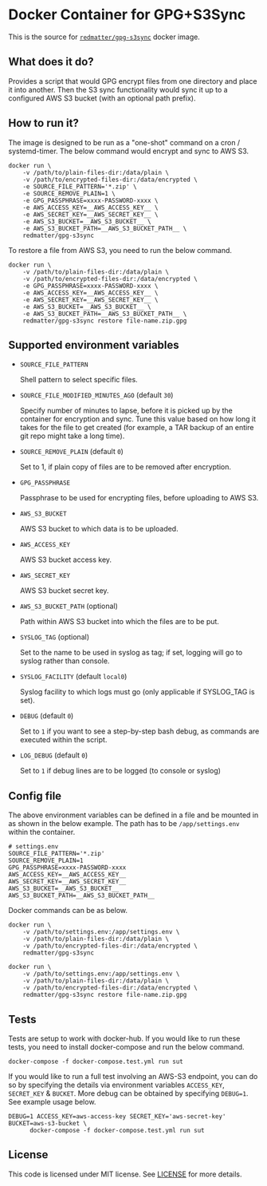 # Docker Container for GPG+S3Sync

This is the source for [`redmatter/gpg-s3sync`](https://hub.docker.com/r/redmatter/gpg-s3sync) docker image.

## What does it do?

Provides a script that would GPG encrypt files from one directory and place it into another. Then the S3 sync
functionality would sync it up to a configured AWS S3 bucket (with an optional path prefix).

## How to run it?

The image is designed to be run as a "one-shot" command on a cron / systemd-timer. The below command would encrypt and
sync to AWS S3.

    docker run \
        -v /path/to/plain-files-dir:/data/plain \
        -v /path/to/encrypted-files-dir:/data/encrypted \
        -e SOURCE_FILE_PATTERN='*.zip' \
        -e SOURCE_REMOVE_PLAIN=1 \
        -e GPG_PASSPHRASE=xxxx-PASSWORD-xxxx \
        -e AWS_ACCESS_KEY=__AWS_ACCESS_KEY__ \
        -e AWS_SECRET_KEY=__AWS_SECRET_KEY__ \
        -e AWS_S3_BUCKET=__AWS_S3_BUCKET__ \
        -e AWS_S3_BUCKET_PATH=__AWS_S3_BUCKET_PATH__ \
        redmatter/gpg-s3sync

To restore a file from AWS S3, you need to run the below command.

    docker run \
        -v /path/to/plain-files-dir:/data/plain \
        -v /path/to/encrypted-files-dir:/data/encrypted \
        -e GPG_PASSPHRASE=xxxx-PASSWORD-xxxx \
        -e AWS_ACCESS_KEY=__AWS_ACCESS_KEY__ \
        -e AWS_SECRET_KEY=__AWS_SECRET_KEY__ \
        -e AWS_S3_BUCKET=__AWS_S3_BUCKET__ \
        -e AWS_S3_BUCKET_PATH=__AWS_S3_BUCKET_PATH__ \
        redmatter/gpg-s3sync restore file-name.zip.gpg

## Supported environment variables

* `SOURCE_FILE_PATTERN`

  Shell pattern to select specific files.

* `SOURCE_FILE_MODIFIED_MINUTES_AGO` (default `30`)

  Specify number of minutes to lapse, before it is picked up by the container for encryption and sync. Tune this value
  based on how long it takes for the file to get created (for example, a TAR backup of an entire git repo might take a
  long time).

* `SOURCE_REMOVE_PLAIN` (default `0`)

  Set to 1, if plain copy of files are to be removed after encryption.

* `GPG_PASSPHRASE`

  Passphrase to be used for encrypting files, before uploading to AWS S3.

* `AWS_S3_BUCKET`

  AWS S3 bucket to which data is to be uploaded.

* `AWS_ACCESS_KEY`

  AWS S3 bucket access key.

* `AWS_SECRET_KEY`

  AWS S3 bucket secret key.

* `AWS_S3_BUCKET_PATH` (optional)

  Path within AWS S3 bucket into which the files are to be put.

* `SYSLOG_TAG` (optional)

  Set to the name to be used in syslog as tag; if set, logging will go to syslog rather than console.

* `SYSLOG_FACILITY` (default `local0`)

  Syslog facility to which logs must go (only applicable if SYSLOG_TAG is set).

* `DEBUG` (default `0`)

  Set to `1` if you want to see a step-by-step bash debug, as commands are executed within the script.

* `LOG_DEBUG` (default `0`)

  Set to `1` if debug lines are to be logged (to console or syslog)

## Config file

The above environment variables can be defined in a file and be mounted in as shown in the below example. The path has
to be `/app/settings.env` within the container.

    # settings.env
    SOURCE_FILE_PATTERN='*.zip'
    SOURCE_REMOVE_PLAIN=1
    GPG_PASSPHRASE=xxxx-PASSWORD-xxxx
    AWS_ACCESS_KEY=__AWS_ACCESS_KEY__
    AWS_SECRET_KEY=__AWS_SECRET_KEY__
    AWS_S3_BUCKET=__AWS_S3_BUCKET__
    AWS_S3_BUCKET_PATH=__AWS_S3_BUCKET_PATH__

Docker commands can be as below.

    docker run \
        -v /path/to/settings.env:/app/settings.env \
        -v /path/to/plain-files-dir:/data/plain \
        -v /path/to/encrypted-files-dir:/data/encrypted \
        redmatter/gpg-s3sync

    docker run \
        -v /path/to/settings.env:/app/settings.env \
        -v /path/to/plain-files-dir:/data/plain \
        -v /path/to/encrypted-files-dir:/data/encrypted \
        redmatter/gpg-s3sync restore file-name.zip.gpg

## Tests

Tests are setup to work with docker-hub. If you would like to run these tests, you need to install docker-compose and
run the below command.

```
docker-compose -f docker-compose.test.yml run sut
```

If you would like to run a full test involving an AWS-S3 endpoint, you can do so by specifying the details via
environment variables `ACCESS_KEY`, `SECRET_KEY` & `BUCKET`. More debug can be obtained by specifying `DEBUG=1`. See
example usage below.

```
DEBUG=1 ACCESS_KEY=aws-access-key SECRET_KEY='aws-secret-key' BUCKET=aws-s3-bucket \
      docker-compose -f docker-compose.test.yml run sut
```

## License

This code is licensed under MIT license. See [LICENSE](LICENSE) for more details.
